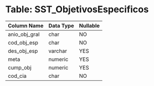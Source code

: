 # Table: SST_ObjetivosEspecificos

| Column Name | Data Type | Nullable |
|-------------|-----------|----------|
| anio_obj_gral | char | NO |
| cod_obj_esp | char | NO |
| des_obj_esp | varchar | YES |
| meta | numeric | YES |
| cump_obj | numeric | YES |
| cod_cia | char | NO |
